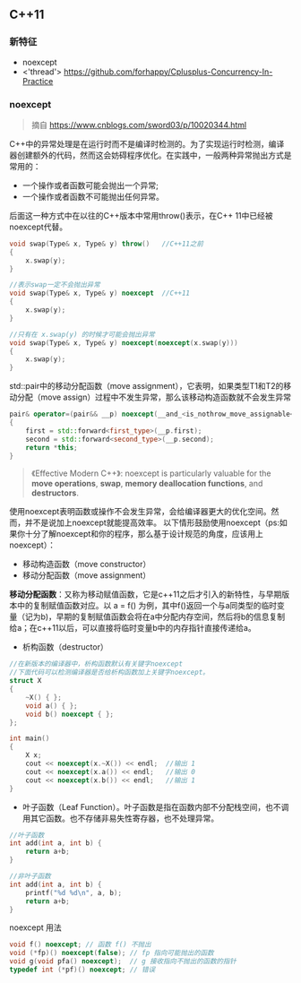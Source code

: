 ## C++11


### 新特征

- noexcept
- <'thread'>  https://github.com/forhappy/Cplusplus-Concurrency-In-Practice


### noexcept

> 摘自 https://www.cnblogs.com/sword03/p/10020344.html

C++中的异常处理是在运行时而不是编译时检测的。为了实现运行时检测，编译器创建额外的代码，然而这会妨碍程序优化。在实践中，一般两种异常抛出方式是常用的：

- 一个操作或者函数可能会抛出一个异常;
- 一个操作或者函数不可能抛出任何异常。

后面这一种方式中在以往的C++版本中常用throw()表示，在C++ 11中已经被noexcept代替。

```c++
void swap(Type& x, Type& y) throw()   //C++11之前
{
    x.swap(y);
}

//表示swap一定不会抛出异常
void swap(Type& x, Type& y) noexcept  //C++11
{
    x.swap(y);
}
```

```c++
//只有在 x.swap(y) 的时候才可能会抛出异常
void swap(Type& x, Type& y) noexcept(noexcept(x.swap(y)))
{
    x.swap(y);
}
```

std::pair中的移动分配函数（move assignment），它表明，如果类型T1和T2的移动分配（move assign）过程中不发生异常，那么该移动构造函数就不会发生异常
```c++
pair& operator=(pair&& __p) noexcept(__and_<is_nothrow_move_assignable<_T1>, is_nothrow_move_assignable<_T2>>::value)
{
    first = std::forward<first_type>(__p.first);
    second = std::forward<second_type>(__p.second);
    return *this;
}
```

> 《Effective Modern C++》: noexcept is particularly valuable for the **move operations**, **swap**, **memory
deallocation functions**, and **destructors**.

使用noexcept表明函数或操作不会发生异常，会给编译器更大的优化空间。然而，并不是说加上noexcept就能提高效率。
以下情形鼓励使用noexcept（ps:如果你十分了解noexcept和你的程序，那么基于设计规范的角度，应该用上noexcept）：

- 移动构造函数（move constructor）
- 移动分配函数（move assignment）

**移动分配函数**：又称为移动赋值函数，它是c++11之后才引入的新特性，与早期版本中的复制赋值函数对应。以 a = f() 为例，其中f()返回一个与a同类型的临时变量（记为b)，早期的复制赋值函数会将在a中分配内存空间，然后将b的信息复制给a；在c++11以后，可以直接将临时变量b中的内存指针直接传递给a。

- 析构函数（destructor）

```c++
//在新版本的编译器中，析构函数默认有关键字noexcept
//下面代码可以检测编译器是否给析构函数加上关键字noexcept。
struct X
{
    ~X() { };
    void a() { };
    void b() noexcept { };
};

int main()
{
    X x;
    cout << noexcept(x.~X()) << endl;  //输出 1
    cout << noexcept(x.a()) << endl;   //输出 0
    cout << noexcept(x.b()) << endl;   //输出 1
}
```

- 叶子函数（Leaf Function）。叶子函数是指在函数内部不分配栈空间，也不调用其它函数。也不存储非易失性寄存器，也不处理异常。

```c
//叶子函数
int add(int a, int b) {
    return a+b;
}

//非叶子函数
int add(int a, int b) {
    printf("%d %d\n", a, b);
    return a+b;
}
```

noexcept 用法

```c++
void f() noexcept; // 函数 f() 不抛出
void (*fp)() noexcept(false); // fp 指向可能抛出的函数
void g(void pfa() noexcept);  // g 接收指向不抛出的函数的指针
typedef int (*pf)() noexcept; // 错误
```


